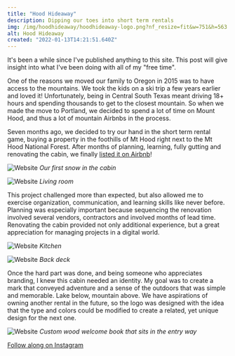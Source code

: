 ```yaml
---
title: "Hood Hideaway"
description: Dipping our toes into short term rentals
img: /img/hoodhideaway/hoodhideaway-logo.png?nf_resize=fit&w=751&h=563
alt: Hood Hideaway
created: "2022-01-13T14:21:51.640Z"
---
```


It's been a while since I've published anything to this site. This post will give insight into what I've been doing with all of my "free time".

One of the reasons we moved our family to Oregon in 2015 was to have access to the mountains. We took the kids on a ski trip a few years earlier and loved it! Unfortunately, being in Central South Texas meant driving 18+ hours and spending thousands to get to the closest mountain. So when we made the move to Portland, we decided to spend a lot of time on Mount Hood, and thus a lot of mountain Airbnbs in the process.

Seven months ago, we decided to try our hand in the short term rental game, buying a property in the foothills of Mt Hood right next to the Mt Hood National Forest. After months of planning, learning, fully gutting and renovating the cabin, we finally [listed it on Airbnb](https://airbnb.com/h/hoodhideaway)!

![Website](/img/hoodhideaway/snow-covered2.png?nf_resize=fit&w=751&h=563)
*Our first snow in the cabin*

![Website](/img/hoodhideaway/living.jpg?nf_resize=fit&w=751&h=563)
*Living room*

This project challenged more than expected, but also allowed me to exercise organization, communication, and learning skills like never before. Planning was especially important because sequencing the renovation involved several vendors, contractors and involved months of lead time. Renovating the cabin provided not only additional experience, but a great appreciation for managing projects in a digital world.

![Website](/img/hoodhideaway/kitchen.jpg?nf_resize=fit&w=751&h=563)
*Kitchen*

![Website](/img/hoodhideaway/exterior.jpg?nf_resize=fit&w=751&h=563)
*Back deck*

Once the hard part was done, and being someone who appreciates branding, I knew this cabin needed an identity. My goal was to create a mark that conveyed adventure and a sense of the outdoors that was simple and memorable. Lake below, mountain above. We have aspirations of owning another rental in the future, so the logo was designed with the idea that the type and colors could be modified to create a related, yet unique design for the next one.

![Website](/img/hoodhideaway/welcome-book.png?nf_resize=fit&w=751&h=563)
*Custom wood welcome book that sits in the entry way*

[Follow along on Instagram](http://instagram.com/hoodhideaway)